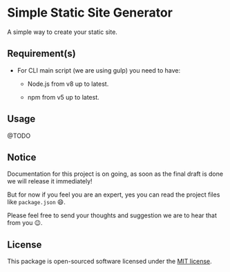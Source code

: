 # Simple Static Site Generator

A simple way to create your static site.

## Requirement(s)

- For CLI main script (we are using gulp) you need to have:

    - Node.js from v8 up to latest.

    - npm from v5 up to latest.

## Usage

@TODO

## Notice

Documentation for this project is on going, as soon as the final draft is done we will release it immediately!

But for now if you feel you are an expert, yes you can read the project files like ```package.json``` 😄.

Please feel free to send your thoughts and suggestion we are to hear that from you 😉. 

## License

This package is open-sourced software licensed under the [MIT license](https://opensource.org/licenses/MIT).
